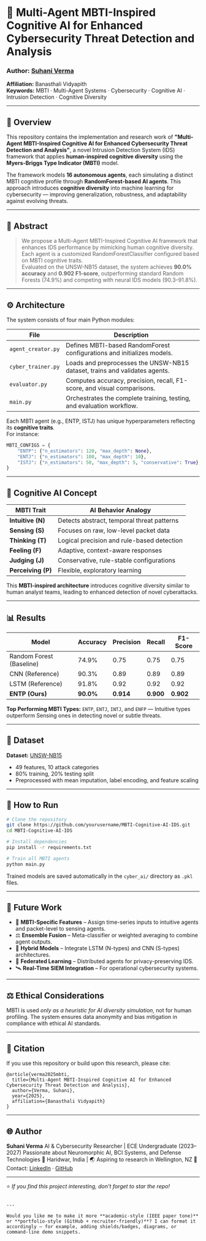 # 🧠 Multi-Agent MBTI-Inspired Cognitive AI for Enhanced Cybersecurity Threat Detection and Analysis

### Author: [Suhani Verma](https://github.com/suhaniverma)
**Affiliation:** Banasthali Vidyapith  
**Keywords:** MBTI · Multi-Agent Systems · Cybersecurity · Cognitive AI · Intrusion Detection · Cognitive Diversity  

---

## 📘 Overview

This repository contains the implementation and research work of **"Multi-Agent MBTI-Inspired Cognitive AI for Enhanced Cybersecurity Threat Detection and Analysis"**, a novel Intrusion Detection System (IDS) framework that applies **human-inspired cognitive diversity** using the **Myers-Briggs Type Indicator (MBTI)** model.

The framework models **16 autonomous agents**, each simulating a distinct MBTI cognitive profile through **RandomForest-based AI agents**. This approach introduces **cognitive diversity** into machine learning for cybersecurity — improving generalization, robustness, and adaptability against evolving threats.

---

## 🧩 Abstract

> We propose a Multi-Agent MBTI-Inspired Cognitive AI framework that enhances IDS performance by mimicking human cognitive diversity. Each agent is a customized RandomForestClassifier configured based on MBTI cognitive traits.  
> Evaluated on the UNSW-NB15 dataset, the system achieves **90.0% accuracy** and **0.902 F1-score**, outperforming standard Random Forests (74.9%) and competing with neural IDS models (90.3–91.8%).

---

## ⚙️ Architecture

The system consists of four main Python modules:

| File | Description |
|------|--------------|
| `agent_creator.py` | Defines MBTI-based RandomForest configurations and initializes models. |
| `cyber_trainer.py` | Loads and preprocesses the UNSW-NB15 dataset, trains and validates agents. |
| `evaluator.py` | Computes accuracy, precision, recall, F1-score, and visual comparisons. |
| `main.py` | Orchestrates the complete training, testing, and evaluation workflow. |

Each MBTI agent (e.g., ENTP, ISTJ) has unique hyperparameters reflecting its **cognitive traits**.  
For instance:
```python
MBTI_CONFIGS = {
    "ENTP": {"n_estimators": 120, "max_depth": None},
    "ENTJ": {"n_estimators": 100, "max_depth": 10},
    "ISTJ": {"n_estimators": 50, "max_depth": 5, "conservative": True},
}
````

---

## 🧠 Cognitive AI Concept

| MBTI Trait         | AI Behavior Analogy                        |
| ------------------ | ------------------------------------------ |
| **Intuitive (N)**  | Detects abstract, temporal threat patterns |
| **Sensing (S)**    | Focuses on raw, low-level packet data      |
| **Thinking (T)**   | Logical precision and rule-based detection |
| **Feeling (F)**    | Adaptive, context-aware responses          |
| **Judging (J)**    | Conservative, rule-stable configurations   |
| **Perceiving (P)** | Flexible, exploratory learning             |

This **MBTI-inspired architecture** introduces cognitive diversity similar to human analyst teams, leading to enhanced detection of novel cyberattacks.

---

## 📊 Results

| Model                    | Accuracy  | Precision | Recall    | F1-Score  |
| ------------------------ | --------- | --------- | --------- | --------- |
| Random Forest (Baseline) | 74.9%     | 0.75      | 0.75      | 0.75      |
| CNN (Reference)          | 90.3%     | 0.89      | 0.89      | 0.89      |
| LSTM (Reference)         | 91.8%     | 0.92      | 0.92      | 0.92      |
| **ENTP (Ours)**          | **90.0%** | **0.914** | **0.900** | **0.902** |

**Top Performing MBTI Types:**
`ENTP`, `ENTJ`, `INTJ`, and `ENFP` — Intuitive types outperform Sensing ones in detecting novel or subtle threats.

---

## 🧪 Dataset

**Dataset:** [UNSW-NB15](https://research.unsw.edu.au/projects/unsw-nb15-dataset)

* 49 features, 10 attack categories
* 80% training, 20% testing split
* Preprocessed with mean imputation, label encoding, and feature scaling

---

## 🚀 How to Run

```bash
# Clone the repository
git clone https://github.com/yourusername/MBTI-Cognitive-AI-IDS.git
cd MBTI-Cognitive-AI-IDS

# Install dependencies
pip install -r requirements.txt

# Train all MBTI agents
python main.py
```

Trained models are saved automatically in the `cyber_ai/` directory as `.pkl` files.

---

## 🧩 Future Work

* 🧬 **MBTI-Specific Features** – Assign time-series inputs to intuitive agents and packet-level to sensing agents.
* ⚖️ **Ensemble Fusion** – Meta-classifier or weighted averaging to combine agent outputs.
* 🧠 **Hybrid Models** – Integrate LSTM (N-types) and CNN (S-types) architectures.
* 🔐 **Federated Learning** – Distributed agents for privacy-preserving IDS.
* 🛰️ **Real-Time SIEM Integration** – For operational cybersecurity systems.

---

## ⚖️ Ethical Considerations

MBTI is used *only as a heuristic for AI diversity simulation*, not for human profiling.
The system ensures data anonymity and bias mitigation in compliance with ethical AI standards.

---

## 🧾 Citation

If you use this repository or build upon this research, please cite:

```
@article{verma2025mbti,
  title={Multi-Agent MBTI-Inspired Cognitive AI for Enhanced Cybersecurity Threat Detection and Analysis},
  author={Verma, Suhani},
  year={2025},
  affiliation={Banasthali Vidyapith}
}
```

---

## 🌐 Author

**Suhani Verma**
AI & Cybersecurity Researcher | ECE Undergraduate (2023–2027)
Passionate about Neuromorphic AI, BCI Systems, and Defense Technologies
📍 Haridwar, India | 🌏 Aspiring to research in Wellington, NZ
📧 Contact: [LinkedIn](https://linkedin.com/in/suhaniverma) · [GitHub](https://github.com/suhaniverma)

---

⭐ *If you find this project interesting, don’t forget to star the repo!*

```

---

Would you like me to make it more **academic-style (IEEE paper tone)** or **portfolio-style (GitHub + recruiter-friendly)**? I can format it accordingly — for example, adding shields/badges, diagrams, or command-line demo snippets.
```
